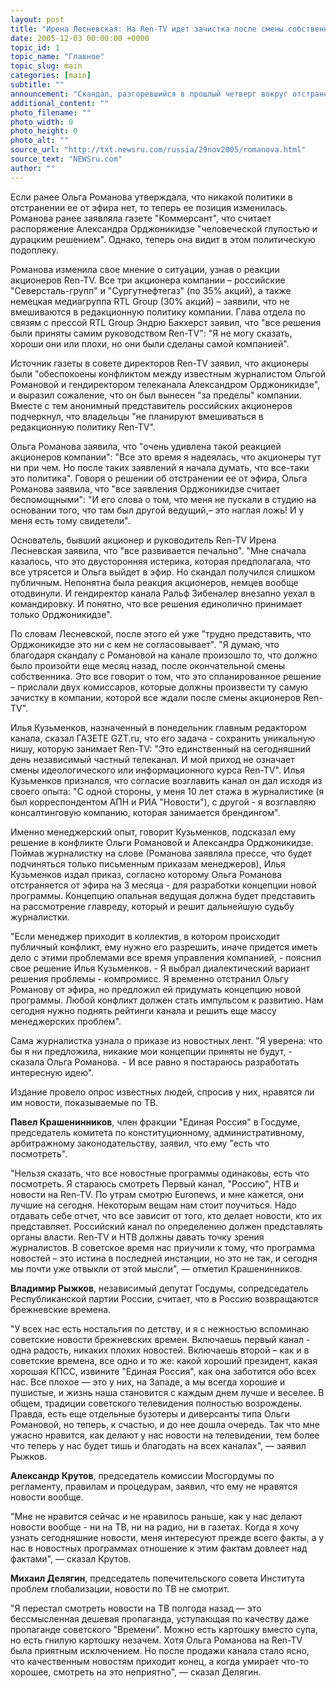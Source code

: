 ```yaml
---
layout: post
title: "Ирена Лесневская: На Ren-TV идет зачистка после смены собственника"
date: 2005-12-03 00:00:00 +0000
topic_id: 1
topic_name: "Главное"
topic_slug: main
categories: [main]
subtitle: ""
announcement: "Скандал, разгоревшийся в прошлый четверг вокруг отстранения от эфира ведущей новостей Ren-TV Ольги Романовой, продолжается. Более того, пресса во вторник пишет, что конфликт перешел в политическую плоскость."
additional_content: ""
photo_filename: ""
photo_width: 0
photo_height: 0
photo_alt: ""
source_url: "http://txt.newsru.com/russia/29nov2005/romanova.html"
source_text: "NEWSru.com"
author: ""
---
```

Если ранее Ольга Романова утверждала, что никакой политики в отстранении ее от эфира нет, то теперь ее позиция изменилась. Романова ранее заявляла газете "Коммерсант", что считает распоряжение Александра Орджоникидзе "человеческой глупостью и дурацким решением". Однако, теперь она видит в этом политическую подоплеку.

Романова изменила свое мнение о ситуации, узнав о реакции акционеров Ren-TV. Все три акционера компании – российские "Северсталь-групп" и "Сургутнефтегаз" (по 35% акций), а также немецкая медиагруппа RTL Group (30% акций) – заявили, что не вмешиваются в редакционную политику компании. Глава отдела по связям с прессой RTL Group Эндрю Бакхерст заявил, что "все решения были приняты самим руководством Ren-TV": "Я не могу сказать, хороши они или плохи, но они были сделаны самой компанией".

Источник газеты в совете директоров Ren-TV заявил, что акционеры были "обеспокоены конфликтом между известным журналистом Ольгой Романовой и гендиректором телеканала Александром Орджоникидзе", и выразил сожаление, что он был вынесен "за пределы" компании. Вместе с тем анонимный представитель российских акционеров подчеркнул, что владельцы "не планируют вмешиваться в редакционную политику Ren-TV".

Ольга Романова заявила, что "очень удивлена такой реакцией акционеров компании": "Все это время я надеялась, что акционеры тут ни при чем. Но после таких заявлений я начала думать, что все-таки это политика". Говоря о решении об отстранении ее от эфира, Ольга Романова заявила, что "все заявления Орджоникидзе считает беспомощными": "И его слова о том, что меня не пускали в студию на основании того, что там был другой ведущий,– это наглая ложь! И у меня есть тому свидетели".

Основатель, бывший акционер и руководитель Ren-TV Ирена Лесневская заявила, что "все развивается печально". "Мне сначала казалось, что это двусторонняя истерика, которая предполагала, что все утрясется и Ольга выйдет в эфир. Но скандал получился слишком публичным. Непонятна была реакция акционеров, немцев вообще отодвинули. И гендиректор канала Ральф Зибеналер внезапно уехал в командировку. И понятно, что все решения единолично принимает только Орджоникидзе".

По словам Лесневской, после этого ей уже "трудно представить, что Орджоникидзе это ни с кем не согласовывает". "Я думаю, что благодаря скандалу с Романовой на канале произошло то, что должно было произойти еще месяц назад, после окончательной смены собственника. Это все говорит о том, что это спланированное решение – прислали двух комиссаров, которые должны произвести ту самую зачистку в компании, которой все ждали после смены акционеров Ren-TV".

Илья Кузьменков, назначенный в понедельник главным редактором канала, сказал ГАЗЕТЕ GZT.ru, что его задача - сохранить уникальную нишу, которую занимает Ren-TV: "Это единственный на сегодняшний день независимый частный телеканал. И мой приход не означает смены идеологического или информационного курса Ren-TV". Илья Кузьменков признался, что согласие возглавить канал он дал исходя из своего опыта: "С одной стороны, у меня 10 лет стажа в журналистике (я был корреспондентом АПН и РИА "Новости"), с другой - я возглавляю консалтинговую компанию, которая занимается брендингом".

Именно менеджерский опыт, говорит Кузьменков, подсказал ему решение в конфликте Ольги Романовой и Александра Орджоникидзе. Поймав журналистку на слове (Романова заявляла прессе, что будет подчиняться только письменным приказам менеджеров), Илья Кузьменков издал приказ, согласно которому Ольга Романова отстраняется от эфира на 3 месяца - для разработки концепции новой программы. Концепцию опальная ведущая должна будет представить на рассмотрение главреду, который и решит дальнейшую судьбу журналистки.

"Если менеджер приходит в коллектив, в котором происходит публичный конфликт, ему нужно его разрешить, иначе придется иметь дело с этими проблемами все время управления компанией, - пояснил свое решение Илья Кузьменков. - Я выбрал диалектический вариант решения проблемы - компромисс. Я временно отстранил Ольгу Романову от эфира, но предложил ей придумать концепцию новой программы. Любой конфликт должен стать импульсом к развитию. Нам сегодня нужно поднять рейтинги канала и решить еще массу менеджерских проблем".

Сама журналистка узнала о приказе из новостных лент. "Я уверена: что бы я ни предложила, никакие мои концепции приняты не будут, - сказала Ольга Романова. - И все равно я постараюсь разработать интересную идею".

Издание провело опрос известных людей, спросив у них, нравятся ли им новости, показываемые по ТВ.

<strong>Павел Крашенинников</strong>, член фракции "Единая Россия" в Госдуме, председатель комитета по конституционному, административному, арбитражному законодательству, заявил, что ему "есть что посмотреть".

"Нельзя сказать, что все новостные программы одинаковы, есть что посмотреть. Я стараюсь смотреть Первый канал, "Россию", НТВ и новости на Ren-TV. По утрам смотрю Euronews, и мне кажется, они лучшие на сегодня. Некоторым вещам нам стоит поучиться. Надо отдавать себе отчет, что все зависит от того, кто делает новости, кто их представляет. Российский канал по определению должен представлять органы власти. Ren-TV и НТВ должны давать точку зрения журналистов. В советское время нас приучили к тому, что программа новостей – это истина в последней инстанции, но это не так, и сегодня мы почти уже отвыкли от этой мысли", &mdash; отметил Крашенинников.

<strong>Владимир Рыжков</strong>, независимый депутат Госдумы, сопредседатель Республиканской партии России, считает, что в Россию возвращаются брежневские времена.

"У всех нас есть ностальгия по детству, и я с нежностью вспоминаю советские новости брежневских времен. Включаешь первый канал - одна радость, никаких плохих новостей. Включаешь второй – как и в советские времена, все одно и то же: какой хороший президент, какая хорошая КПСС, извините "Единая Россия", как она заботится обо всех нас. Все плохое &mdash; это у них, на Западе, а мы всегда хорошие и пушистые, и жизнь наша становится с каждым днем лучше и веселее. В общем, традиции советского телевидения полностью возрождены. Правда, есть еще отдельные бузотеры и диверсанты типа Ольги Романовой, но теперь, к счастью, и до нее дошла очередь. Так что мне ужасно нравится, как делают у нас новости на телевидении, тем более что теперь у нас будет тишь и благодать на всех каналах", &mdash; заявил Рыжков.

<strong>Александр Крутов</strong>, председатель комиссии Мосгордумы по регламенту, правилам и процедурам, заявил, что ему не нравятся новости вообще.

"Мне не нравится сейчас и не нравилось раньше, как у нас делают новости вообще - ни на ТВ, ни на радио, ни в газетах. Когда я хочу узнать сегодняшние новости, меня интересуют прежде всего факты, а у нас в новостных программах отношение к этим фактам довлеет над фактами", &mdash; сказал Крутов.

<strong>Михаил Делягин</strong>, председатель попечительского совета Института проблем глобализации, новости по ТВ не смотрит.

"Я перестал смотреть новости на ТВ полгода назад &mdash; это бессмысленная дешевая пропаганда, уступающая по качеству даже пропаганде советского "Времени". Можно есть картошку вместо супа, но есть гнилую картошку незачем. Хотя Ольга Романова на Ren-TV была приятным исключением. Но после продажи канала стало ясно, что качественным новостям приходит конец, а когда умирает что-то хорошее, смотреть на это неприятно", &mdash; сказал Делягин.
